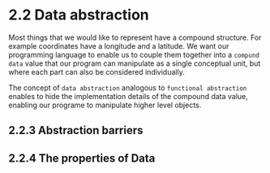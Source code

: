 # 2.2 Data abstraction

Most things that we would like to represent have a compound structure. For example coordinates have a longitude and a latitude. We want our programming language to enable us to couple them together into a `compund data` value that our program can manipulate as a single conceptual unit, but where each part can also be considered individually.

The concept of `data abstraction` analogous to `functional abstraction` enables to hide the implementation details of the compound data value, enabling our programe to manipulate higher level objects.

## 2.2.3 Abstraction barriers

## 2.2.4 The properties of Data



